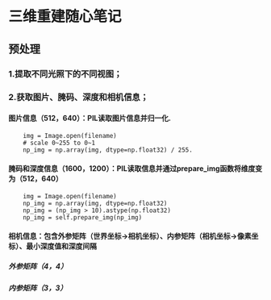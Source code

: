 三维重建随心笔记
=====
预处理
------
### 1.提取不同光照下的不同视图；  
### 2.获取图片、腌码、深度和相机信息；  
####    图片信息（512，640）：PIL读取图片信息并归一化. 
        img = Image.open(filename)
        # scale 0~255 to 0~1
        np_img = np.array(img, dtype=np.float32) / 255.
####    腌码和深度信息（1600，1200）：PIL读取信息并通过prepare_img函数将维度变为（512，640）
        img = Image.open(filename)
        np_img = np.array(img, dtype=np.float32)
        np_img = (np_img > 10).astype(np.float32)
        np_img = self.prepare_img(np_img)
####    相机信息：包含外参矩阵（世界坐标->相机坐标）、内参矩阵（相机坐标->像素坐标）、最小深度值和深度间隔  
#####   外参矩阵（4，4）  
#####   内参矩阵（3，3）  

